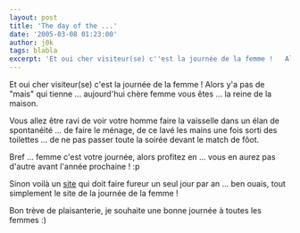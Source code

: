 ```yaml
---
layout: post
title: 'The day of the ...'
date: '2005-03-08 01:23:00'
author: j0k
tags: blabla
excerpt: 'Et oui cher visiteur(se) c''est la journée de la femme !   Alors y''a pas de "mais" qui tienne ... aujourd''hui chère femme vous êtes ... la reine de la maison.   )   Vous allez être ravi de voir votre homme faire la vaisselle dans un élan de spontanéité ... de faire le ménage, de ce lavé les mains une fois sorti des toilettes ... de ne pas passer toute la      ...'
---
```


Et oui cher visiteur(se) c'est la journée de la femme !   Alors y'a pas de "mais" qui tienne ... aujourd'hui chère femme vous êtes ... la reine de la maison.

Vous allez être ravi de voir votre homme faire la vaisselle dans un élan de spontanéité ... de faire le ménage, de ce lavé les mains une fois sorti des toilettes ... de ne pas passer toute la soirée devant le match de fôot.

Bref ... femme c'est votre journée, alors profitez en ... vous en aurez pas d'autre avant l'année prochaine ! :p

Sinon voilà un [site](http://www.journeedelafemme.com/) qui doit faire fureur un seul jour par an ... ben ouais, tout simplement le site de la journée de la femme !

Bon trève de plaisanterie, je souhaite une bonne journée à toutes les femmes :)
